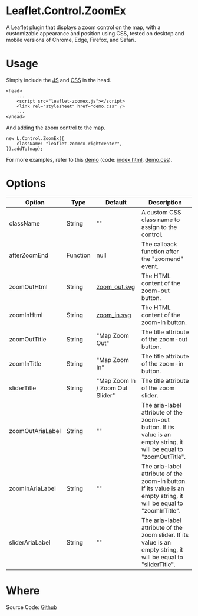 Leaflet.Control.ZoomEx
=

A Leaflet plugin that displays a zoom control on the map, with a customizable appearance and position using CSS, tested on desktop and mobile versions of Chrome, Edge, Firefox, and Safari.


# Usage

Simply include the [JS](https://github.com/mfhsieh/leaflet-zoomex/blob/main/src/leaflet-zoomex.js) and [CSS](https://github.com/mfhsieh/leaflet-zoomex/blob/main/examples/demo.css) in the head.

```
<head>
    ...
    <script src="leaflet-zoomex.js"></script>
    <link rel="stylesheet" href="demo.css" />
    ...
</head>
```

And adding the zoom control to the map.

```
new L.Control.ZoomEx({
    className: "leaflet-zoomex-rightcenter",
}).addTo(map);
```

For more examples, refer to this [demo](https://mfhsieh.github.io/leaflet-zoomex/) (code: [index.html](https://github.com/mfhsieh/leaflet-zoomex/blob/main/index.html), [demo.css](https://github.com/mfhsieh/leaflet-zoomex/blob/main/examples/demo.css)).


# Options

| Option           | Type     | Default                                                                                 | Description                                                                                                           |
| ---------------- | -------- | --------------------------------------------------------------------------------------- | --------------------------------------------------------------------------------------------------------------------- |
| className        | String   | ""                                                                                      | A custom CSS class name to assign to the control.                                                                     |
| afterZoomEnd     | Function | null                                                                                    | The callback function after the "zoomend" event.                                                                      |
| zoomOutHtml      | String   | [zoom_out.svg](https://github.com/mfhsieh/leaflet-zoomex/blob/main/images/zoom_out.svg) | The HTML content of the zoom-out button.                                                                              |
| zoomInHtml       | String   | [zoom_in.svg](https://github.com/mfhsieh/leaflet-zoomex/blob/main/images/zoom_in.svg)   | The HTML content of the zoom-in button.                                                                               |
| zoomOutTitle     | String   | "Map Zoom Out"                                                                          | The title attribute of the zoom-out button.                                                                           |
| zoomInTitle      | String   | "Map Zoom In"                                                                           | The title attribute of the zoom-in button.                                                                            |
| sliderTitle      | String   | "Map Zoom In / Zoom Out Slider"                                                         | The title attribute of the zoom slider.                                                                               |
| zoomOutAriaLabel | String   | ""                                                                                      | The aria-label attribute of the zoom-out button. If its value is an empty string, it will be equal to "zoomOutTitle". |
| zoomInAriaLabel  | String   | ""                                                                                      | The aria-label attribute of the zoom-in button.  If its value is an empty string, it will be equal to "zoomInTitle".  |
| sliderAriaLabel  | String   | ""                                                                                      | The aria-label attribute of the zoom slider.  If its value is an empty string, it will be equal to "sliderTitle".     |


# Where

Source Code: [Github](https://github.com/mfhsieh/leaflet-zoomex)